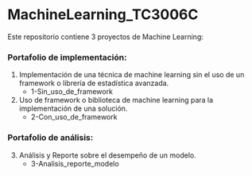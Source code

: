 # MachineLearning_TC3006C

Este repositorio contiene 3 proyectos de Machine Learning:

### Portafolio de implementación:
1) Implementación de una técnica de machine learning sin el uso de un framework o librería de estadística avanzada.
    - 1-Sin_uso_de_framework
2) Uso de framework o biblioteca de machine learning para la implementación de una solución.
    - 2-Con_uso_de_framework
    
### Portafolio de análisis:
3) Análisis y Reporte sobre el desempeño de un modelo.
    - 3-Analisis_reporte_modelo
